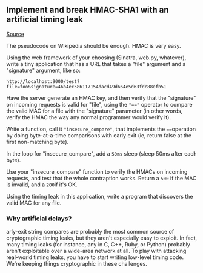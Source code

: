 ## Implement and break HMAC-SHA1 with an artificial timing leak

[Source](http://cryptopals.com/sets/4/challenges/31/)

The pseudocode on Wikipedia should be enough. HMAC is very easy.

Using the web framework of your choosing (Sinatra, web.py, whatever), write a tiny application that has a URL that takes a "file" argument and a "signature" argument, like so: 

    http://localhost:9000/test?file=foo&signature=46b4ec586117154dacd49d664e5d63fdc88efb51

Have the server generate an HMAC key, and then verify that the "signature" on incoming requests is valid for "file", using the `"=="` operator to compare the valid MAC for a file with the "signature" parameter (in other words, verify the HMAC the way any normal programmer would verify it).

Write a function, call it `"insecure_compare"`, that implements the `==`operation by doing byte-at-a-time comparisons with early exit (ie, return false at the first non-matching byte).

In the loop for "insecure_compare", add a `50ms` sleep (sleep 50ms after each byte).

Use your "insecure_compare" function to verify the HMACs on incoming requests, and test that the whole contraption works. Return a `500` if the MAC is invalid, and a `200`if it's OK.

Using the timing leak in this application, write a program that discovers the valid MAC for any file. 

### Why artificial delays?

arly-exit string compares are probably the most common source of cryptographic timing leaks, but they aren't especially easy to exploit. In fact, many timing leaks (for instance, any in C, C++, Ruby, or Python) probably aren't exploitable over a wide-area network at all. To play with attacking real-world timing leaks, you have to start writing low-level timing code. We're keeping things cryptographic in these challenges. 
